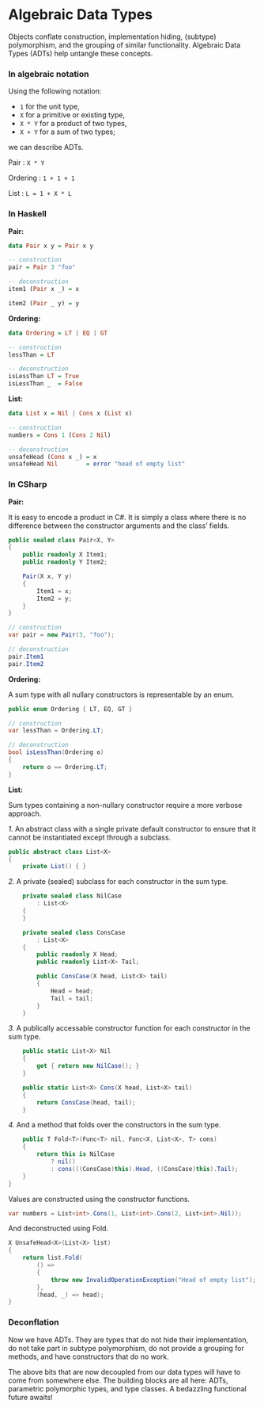 # Algebraic Data Types

Objects conflate construction, implementation hiding, (subtype)
polymorphism, and the grouping of similar functionality. Algebraic Data
Types (ADTs) help untangle these concepts.


### In algebraic notation

Using the following notation:

- `1` for the unit type,
- `X` for a primitive or existing type,
- `X * Y` for a product of two types,
- `X + Y` for a sum of two types;

we can describe ADTs.

Pair
:   `X * Y`

Ordering
:   `1 + 1 + 1`

List
:   `L = 1 + X * L`


### In Haskell

**Pair:**

```hs
data Pair x y = Pair x y

-- construction
pair = Pair 3 "foo"

-- deconstruction
item1 (Pair x _) = x

item2 (Pair _ y) = y
```

**Ordering:**

```hs
data Ordering = LT | EQ | GT

-- construction
lessThan = LT

-- deconstruction
isLessThan LT = True
isLessThan _  = False
```

**List:**

```hs
data List x = Nil | Cons x (List x)

-- construction
numbers = Cons 1 (Cons 2 Nil)

-- deconstruction
unsafeHead (Cons x _) = x
unsafeHead Nil        = error "head of empty list"
```


### In CSharp

**Pair:**

It is easy to encode a product in C#. It is simply a class where there is no
difference between the constructor arguments and the class’ fields.

```cs
public sealed class Pair<X, Y>
{
    public readonly X Item1;
    public readonly Y Item2;

    Pair(X x, Y y)
    {
        Item1 = x;
        Item2 = y;
    }
}

// construction
var pair = new Pair(3, "foo");

// deconstruction
pair.Item1
pair.Item2
```

**Ordering:**

A sum type with all nullary constructors is representable by an enum.

```cs
public enum Ordering { LT, EQ, GT }

// construction
var lessThan = Ordering.LT;

// deconstruction
bool isLessThan(Ordering o)
{
    return o == Ordering.LT;
}
```

**List:**

Sum types containing a non-nullary constructor require a more verbose
approach.

*1.* An abstract class with a single private default constructor to ensure
that it cannot be instantiated except through a subclass.

```cs
public abstract class List<X>
{
    private List() { }
```

*2.* A private (sealed) subclass for each constructor in the sum type.

```cs
    private sealed class NilCase
        : List<X>
    {
    }

    private sealed class ConsCase
        : List<X>
    {
        public readonly X Head;
        public readonly List<X> Tail;

        public ConsCase(X head, List<X> tail)
        {
            Head = head;
            Tail = tail;
        }
    }
```

*3.* A publically accessable constructor function for each constructor in
the sum type.

```cs
    public static List<X> Nil
    {
        get { return new NilCase(); }
    }

    public static List<X> Cons(X head, List<X> tail)
    {
        return ConsCase(head, tail);
    }
```

*4.* And a method that folds over the constructors in the sum type.

```cs
    public T Fold<T>(Func<T> nil, Func<X, List<X>, T> cons)
    {
        return this is NilCase
            ? nil()
            : cons(((ConsCase)this).Head, ((ConsCase)this).Tail);
    }
}
```

Values are constructed using the constructor functions.

```cs
var numbers = List<int>.Cons(1, List<int>.Cons(2, List<int>.Nil));
```

And deconstructed using Fold.

```cs
X UnsafeHead<X>(List<X> list)
{
    return list.Fold(
        () =>
        {
            throw new InvalidOperationException("Head of empty list");
        },
        (head, _) => head);
}
```


### Deconflation

Now we have ADTs. They are types that do not hide their implementation, do
not take part in subtype polymorphism, do not provide a grouping for
methods, and have constructors that do no work.

The above bits that are now decoupled from our data types will have to come
from somewhere else. The building blocks are all here: ADTs, parametric
polymorphic types, and type classes. A bedazzling functional future awaits!
